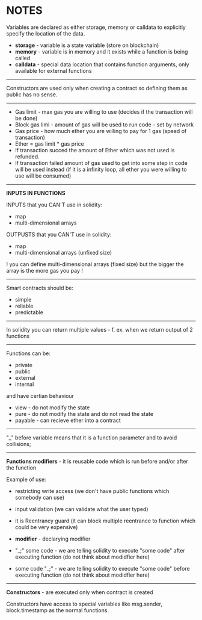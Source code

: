 # NOTES

Variables are declared as either storage, memory or calldata to explicitly specify the location of the data.
- **storage** - variable is a state variable (store on blockchain)
- **memory** - variable is in memory and it exists while a function is being called
- **calldata** - special data location that contains function arguments, only available for external functions
***
Constructors are used only when creating a contract so defining them as public has no sense.
***
- Gas limit - max gas you are willing to use (decides if the transaction will be done)
- Block gas limi - amount of gas will be used to run code - set by network
- Gas price - how much ether you are willing to pay for 1 gas (speed of transaction)
- Ether = gas limit * gas price
- If transaction succed the amount of Ether which was not used is refunded.
- If transaction failed amount of gas used to get into some step in code will be used instead (if it is a infinity loop, all ether you were willing to use will be consumed)
***
**INPUTS IN FUNCTIONS**

INPUTS that you CAN'T use in solidity:
- map
- multi-dimensional arrays 

OUTPUSTS that you CAN'T use in solidity:
- map
- multi-dimensional arrays (unfixed size)

! you can define multi-dimensional arrays (fixed size) but the bigger the array is the more gas you pay !

***
Smart contracts should be:
- simple
- reliable 
- predictable
***
In solidity you can return multiple values - f. ex. when we return output of 2 functions 
***
Functions can be:
- private
- public
- external
- internal 

and have certian behaviour

- view - do not modify the state
- pure - do not modify the state and do not read the state
- payable - can recieve ether into a contract

***

"_" before variable means that it is a function parameter and to avoid collisions;

***
**Functions modifiers** - it is reusable code which is run before and/or after the function

Example of use:
- restricting write access (we don't have public functions which somebody can use)
- input validation (we can validate what the user typed)
- it is Reentrancy guard (it can block multiple reentrance to function which could be very expensive)

- **modifier** - declarying modifier
- "_;" some code - we are telling solidity to execute "some code" after executing function (do not think about modidfier here)
- some code "_;" - we are telling solidity to execute "some code" before executing function (do not think about modidfier here)

***

**Constructors** - are executed only when contract is created

Constructors have access to special variables like msg.sender, block.timestamp as the normal functions.